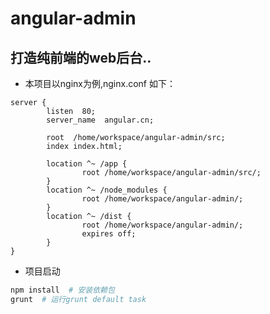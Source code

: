 # angular-admin
## 打造纯前端的web后台..

- 本项目以nginx为例,nginx.conf 如下：
```nginx
server {
        listen  80;   
        server_name  angular.cn;

        root  /home/workspace/angular-admin/src;
        index index.html;

        location ^~ /app {
                root /home/workspace/angular-admin/src/;
        }
        location ^~ /node_modules {
                root /home/workspace/angular-admin/;
        }
        location ^~ /dist {
                root /home/workspace/angular-admin/;
                expires off;
        }
}
```

- 项目启动
```sh
npm install  # 安装依赖包
grunt  # 运行grunt default task 
```
